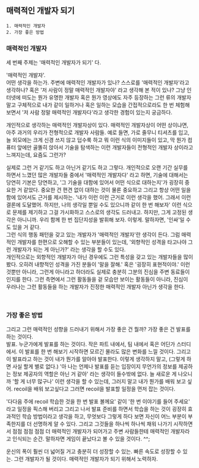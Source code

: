 ## 매력적인 개발자 되기

```
1. 매력적인 개발자
2. 가장 좋은 방법
```

### 매력적인 개발자

세 번째 주제는 '매력적인 개발자가 되기' 다.

'매력적인 개발자'.<br />
어떤 생각을 하는가. 주변에 매력적인 개발자가 있나? 스스로를 '매력적인 개발자'라고 생각하나? 혹은 '저 사람이 정말 매력적인 개발자야' 라고 생각해 본 적이 있나? 그냥 인터넷에 떠도는 뭔가 유명한 개발자 혹은 뭔가 영상에도 자주 등장하는 그런 류의 개발자말고 구체적으로 내가 같이 일하거나 혹은 일하는 모습을 간접적으로라도 한 번 체험해 보면서 '저 사람 정말 매력적인 개발자다'라고 생각한 경험이 있는지 궁금하다.<br />

개인적으로 생각하는 매력적인 개발자상이 있다. 매력적인 개발자상이 어떤 상이냐면, 아주 과거의 우리가 전형적으로 개발자 사람들. 예로 들면, 가로 줄무니 티셔츠를 입고, 늘 외모에는 크게 신경 쓰지 않고 덥수룩 하고 뭐 이런 식의 이미지들이 있고, 막 뭔가 컴퓨터 앞에만 골똘히 앉아서 기술을 탐색하는 이런 개발자들이 전형적인 개발자 상이라고 느껴지는데, 요즘도 그런가?<br />

실제로 그런 거 같기도 하고 아닌거 같기도 하고 그렇다. 개인적으로 오랜 기간 실무를 하면서 느꼈던 많은 개발자들 중에서 '매력적인 개발자다' 라고 하면, 기술에 대해서는 당연히 기본은 당연하고, '그 기술을 대함에 있어서 어떤 식으로 대하는지'가 굉장히 중요한 거 같았다. 중요한 건 편견 없이 대하는 것이 물론 중요하고 그리고 항상 어떤 일을 함에 있어서도 근거를 제시하는. '내가 이런 이런 근거로 이런 생각을 했어. 그래서 이런 결론에 도달했어. 하지만, 나의 생각일 뿐일 수도 있으니까 같이 한 번 해보자' 이런 식으로 문제를 제기하고 그걸 가시화하고 스스로의 생각도 드러내고. 하지만, 그게 고정된 생각은 아니니까. 우리 함께 한 번 집단지성을 발휘해 보자. 이렇게. 말하자면, '인싸'일 수도 있을 거 같다.<br />
그런 식의 행동 패턴을 갖고 있는 개발자가 '매력적인 개발자'란 생각이 든다. 그럼 매력적인 개발자를 한편으로 오해할 수 있는 부분들이 있는데, '외향적인 성격을 타고나야 그런 개발자가 되는 게 아닌가?' 라는 생각을 할 수도 있다.<br />
개인적으로는 외향적인 개발자가 아닌 경우에도 그런 특성을 갖고 있는 개발자들을 많이 봤다. 오히려 내향적인 성격을 가진 분들이 '말을 잘해.' 혹은 '굉장히 표현적이야.' 이런 것뿐만 아니라, 그런게 아니라고 하더라도 실제로 충분히 그분의 진심을 주변 동료들이 인지를 한다. 그런 측면에서 그런 활동들을 겉 모습만 보이는 활동들이 아니라, 진심이 우러나는 그런 활동들을 하는 개발자가 진정한 매력적인 개발자 아닌가 생각을 한다.<br />

<br />

### 가장 좋은 방법

그리고 그런 매력적인 성향을 드러내기 위해서 가장 좋은 건 뭘까? 가장 좋은 건 발표를 하는 것이다.<br />
발표. 누군가에게 발표를 하는 것이다. 작은 파트 내에서, 팀 내에서 혹은 어딘가 스터디에서. 이 발표를 한 번 해보기 시작하면 모르긴 몰라도 많은 변화를 느낄 것이다. 그리고 이 발표라고 하는 것이 내가 뭔가를 알아야 발표한다. 이렇게 생각하지 말고, (그렇게 하면 사실 할게 별로 없다.) '아 나는 언제나 발표를 듣는 입장이지 무언가의 정보를 제공하는 정보 제공자의 역할은 아닌 거 같아' 라는 생각이 들수밖에 없다. 늘 새로운 게 나오니까 '할 게 너무 많구나' 이런 생각을 할 수 있는데, 그러지 말고 내가 뭔가를 배워 보고 싶어. recoil을 배워 보고싶다고 그러면 recoil을 발표할 일정을 먼저 잡는 것이다.<br />

'다다음 주에 recoil 학습한 것을 한 번 발표 볼께요' 같이 '한 번 이야기를 들어 주세요' 라고 일정을 픽스해 버리고 그리고 나서 발표 준비를 하면서 학습을 하는 것이 굉장히 효과적인 학습 방법이라고 생각을 하고, 무엇보다 그렇게 하다 보면 자신이 어느 부분이 부족한지를 더 선명하게 알 수 있다. 그리고 그것들을 하나씩 하나씩 채워 나가기 시작하면서 점점 점점 점점 더 매력적인 개발자가 되어가고 주변 사람들한테 매력적인 개발자라고 인식되는 순간. 말하자면 게임이 끝났다고 볼 수 있을 것이다. ^^;<br />

운신의 폭이 훨씬 더 넓어질 거고 충분히 더 성장할 수 있는. 빠른 속도로 성장할 수 있는. 그런 개발자가 될 것이다. 매력적인 개발자가 되기 위해서 노력하자.
